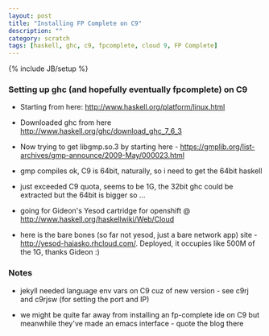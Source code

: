 ```yaml
---
layout: post
title: "Installing FP Complete on C9"
description: ""
category: scratch
tags: [haskell, ghc, c9, fpcomplete, cloud 9, FP Complete]
---
```

{% include JB/setup %}

### Setting up ghc (and hopefully eventually fpcomplete) on C9

- Starting from here: <http://www.haskell.org/platform/linux.html>

- Downloaded ghc from here <http://www.haskell.org/ghc/download_ghc_7_6_3>

- Now trying to get libgmp.so.3 by starting here -
<https://gmplib.org/list-archives/gmp-announce/2009-May/000023.html>

- gmp compiles ok, C9 is 64bit, naturally, so i need to get the 64bit haskell
- just exceeded C9 quota, seems to be 1G, the 32bit ghc could be extracted but the 64bit is bigger so ... 
- going for Gideon's Yesod cartridge for openshift @ <http://www.haskell.org/haskellwiki/Web/Cloud>
- here is the bare bones (so far not yesod, just a bare network app) site - <http://yesod-haiasko.rhcloud.com/>.  Deployed, it occupies like 500M of the 1G, thanks Gideon :)


### Notes

- jekyll needed language env vars on C9 cuz of new version - see c9rj
and c9rjsw (for setting the port and IP)

- we might be quite far away from installing an fp-complete ide on C9 but meanwhile they've made an emacs interface - quote the blog there
